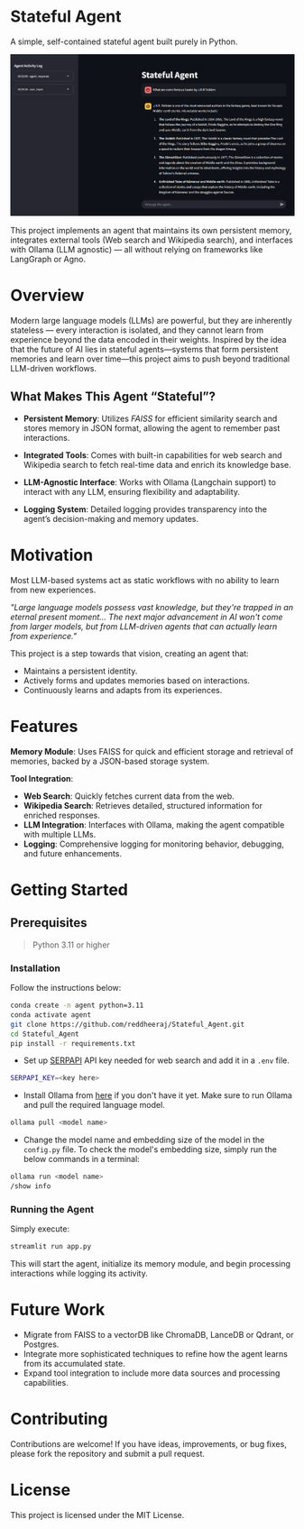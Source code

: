 # Stateful Agent
A simple, self-contained stateful agent built purely in Python. <br/>

![img](./statefulagent.png) 

This project implements an agent that maintains its own persistent memory, integrates external tools (Web search and Wikipedia search), and interfaces with Ollama (LLM agnostic) — all without relying on frameworks like LangGraph or Agno.


# Overview
Modern large language models (LLMs) are powerful, but they are inherently stateless — every interaction is isolated, and they cannot learn from experience beyond the data encoded in their weights. Inspired by the idea that the future of AI lies in stateful agents—systems that form persistent memories and learn over time—this project aims to push beyond traditional LLM-driven workflows.

## What Makes This Agent “Stateful”?

- **Persistent Memory**:
Utilizes _FAISS_ for efficient similarity search and stores memory in JSON format, allowing the agent to remember past interactions.

- **Integrated Tools**:
Comes with built-in capabilities for web search and Wikipedia search to fetch real-time data and enrich its knowledge base.

- **LLM-Agnostic Interface**:
Works with Ollama (Langchain support) to interact with any LLM, ensuring flexibility and adaptability.

- **Logging System**:
Detailed logging provides transparency into the agent’s decision-making and memory updates.

# Motivation
Most LLM-based systems act as static workflows with no ability to learn from new experiences.

_"Large language models possess vast knowledge, but they're trapped in an eternal present moment... The next major advancement in AI won't come from larger models, but from LLM-driven agents that can actually learn from experience."_

This project is a step towards that vision, creating an agent that:

- Maintains a persistent identity.
- Actively forms and updates memories based on interactions.
- Continuously learns and adapts from its experiences.

# Features
**Memory Module**:
Uses FAISS for quick and efficient storage and retrieval of memories, backed by a JSON-based storage system.

**Tool Integration**:

- **Web Search**: Quickly fetches current data from the web.
- **Wikipedia Search**: Retrieves detailed, structured information for enriched responses.
- **LLM Integration**: Interfaces with Ollama, making the agent compatible with multiple LLMs.
- **Logging**: Comprehensive logging for monitoring behavior, debugging, and future enhancements.

# Getting Started
## Prerequisites
> Python 3.11 or higher

### Installation
Follow the instructions below:


```bash
conda create -n agent python=3.11
conda activate agent
git clone https://github.com/reddheeraj/Stateful_Agent.git
cd Stateful_Agent
pip install -r requirements.txt
```

- Set up [SERPAPI](https://serpapi.com/) API key needed for web search and add it in a `.env` file.
```bash
SERPAPI_KEY=<key here>
```
- Install Ollama from [here](https://ollama.com/) if you don't have it yet. Make sure to run Ollama and pull the required language model.
```bash
ollama pull <model name>
```
- Change the model name and embedding size of the model in the `config.py` file. To check the model's embedding size, simply run the below commands in a terminal:
```bash
ollama run <model name>
/show info
```

### Running the Agent
Simply execute:
```bash
streamlit run app.py
```
This will start the agent, initialize its memory module, and begin processing interactions while logging its activity.

# Future Work
- Migrate from FAISS to a vectorDB like ChromaDB, LanceDB or Qdrant, or Postgres.
- Integrate more sophisticated techniques to refine how the agent learns from its accumulated state.
- Expand tool integration to include more data sources and processing capabilities.

# Contributing
Contributions are welcome! If you have ideas, improvements, or bug fixes, please fork the repository and submit a pull request.

# License
This project is licensed under the MIT License.

